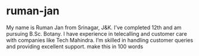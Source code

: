 # ruman-jan
My name is Ruman Jan from Srinagar, J&amp;K. I’ve completed 12th and am pursuing B.Sc. Botany. I have experience in telecalling and customer care with companies like Tech Mahindra. I’m skilled in handling customer queries and providing excellent support.
make this in 100 words
